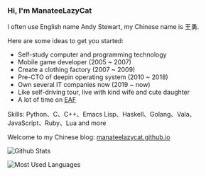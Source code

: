 ### Hi, I'm ManateeLazyCat

I often use English name Andy Stewart, my Chinese name is 王勇.

Here are some ideas to get you started:
- Self-study computer and programming technology
- Mobile game developer (2005 ~ 2007)
- Create a clothing factory (2007 ~ 2009)
- Pre-CTO of deepin operating system (2010 ~ 2018)
- Own several IT companies now (2019 ~ now)
- Like self-driving tour, live with kind wife and cute daughter
- A lot of time on [EAF](https://github.com/manateelazycat/emacs-application-framework)

Skills: Python、C、C++、Emacs Lisp、Haskell、Golang、Vala、JavaScript、Ruby、Lua and more

Welcome to my Chinese blog: [manateelazycat.github.io](https://manateelazycat.github.io/)

![Github Stats](https://github-readme-stats.vercel.app/api?username=ManateeLazyCat&count_private=true&show_icons=true&include_all_commits=true)

![Most Used Languages](https://github-readme-stats.vercel.app/api/top-langs/?username=ManateeLazyCat&layout=compact&langs_count=100)
